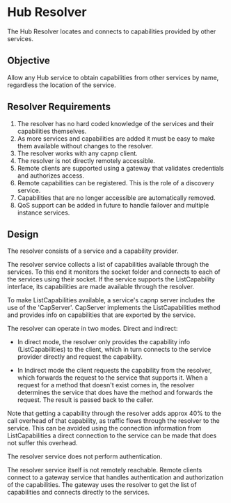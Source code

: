# Hub Resolver

The Hub Resolver locates and connects to capabilities provided by other services.

## Objective

Allow any Hub service to obtain capabilities from other services by name, regardless the location of the service.


## Resolver Requirements

1. The resolver has no hard coded knowledge of the services and their capabilities themselves.
2. As more services and capabilities are added it must be easy to make them available without changes to the resolver.
3. The resolver works with any capnp client.
4. The resolver is not directly remotely accessible.
5. Remote clients are supported using a gateway that validates credentials and authorizes access.
6. Remote capabilities can be registered. This is the role of a discovery service.
7. Capabilities that are no longer accessible are automatically removed.
8. QoS support can be added in future to handle failover and multiple instance services.


## Design

The resolver consists of a service and a capability provider. 

The resolver service collects a list of capabilities available through the services. To this end it monitors the socket folder and connects to each of the services using their socket. If the service supports the ListCapability interface, its capabilities are made available through the resolver.

To make ListCapabilities available, a service's capnp server includes the use of the 'CapServer'. CapServer implements the ListCapabilities method and provides info on capabilities that are exported by the service. 

The resolver can operate in two modes. Direct and indirect:
* In direct mode, the resolver only provides the capability info (ListCapabilities) to the client, which in turn connects to the service provider directly and request the capability.

* In Indirect mode the client requests the capability from the resolver, which forwards the request to the service that supports it. When a request for a method that doesn't exist comes in, the resolver determines the service that does have the method and forwards the request. The result is passed back to the caller.

Note that getting a capability through the resolver adds approx 40% to the call overhead of that capability, as traffic flows through the resolver to the service. This can be avoided using the connection information from ListCapabilities a direct connection to the service can be made that does not suffer this overhead.

The resolver service does not perform authentication.

The resolver service itself is not remotely reachable. Remote clients connect to a gateway service that handles authentication and authorization of the capabilities. The gateway uses the resolver to get the list of capabilities and connects directly to the services.
